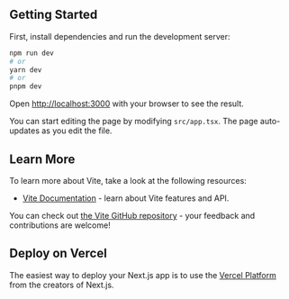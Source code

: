 

## Getting Started

First, install dependencies and run the development server:

```bash
npm run dev
# or
yarn dev
# or
pnpm dev
```

Open [http://localhost:3000](http://localhost:3000) with your browser to see the result.

You can start editing the page by modifying `src/app.tsx`. The page auto-updates as you edit the file.

## Learn More

To learn more about Vite, take a look at the following resources:

- [Vite Documentation](https://vitejs.dev/guide) - learn about Vite features and API.

You can check out [the Vite GitHub repository](https://github.com/vitejs/vite) - your feedback and contributions are welcome!

## Deploy on Vercel

The easiest way to deploy your Next.js app is to use the [Vercel Platform](https://vercel.com/new) from the creators of Next.js.
